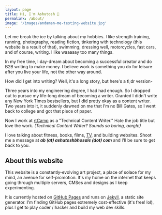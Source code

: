 ```yaml
---
layout: page
title: Hi, I'm Ashutosh 👋
permalink: /about/
image: '/images/andaman-me-testing-website.jpg'
---
```


Let me break the ice by talking about my hobbies. I like strength training, running, photography, reading fiction, tinkering with technology (this website is a result of that), swimming, dressing well, motorcycles, fast cars, and of course, writing. I like waaaaay too many things. 

In my free time, I day-dream about becoming a successful creator and do B2B writing to make money. I believe work is something you do for leisure after you live your life, not the other way around. 

How did I get into writing? Well, it's a long story, but here's a tl;dr version-

Three years into my engineering degree, I had had enough. So I dropped out to pursue my life-long dream of becoming a writer. Granted I didn't write any New York Times bestsellers, but I did pretty okay as a content writer. Two years into it, it suddenly dawned on me that I'm no Bill Gates, so I went back to college and got that piece of paper. 

Now I work at [rtCamp](https://rtcamp.com/) as a "Technical Content Writer." Hate the job title but love the work. _(Technical Content Writer? Sounds so boring, aargh!)_

I love talking about fitness, books, films, [TV](https://ashutoshbhosale.com/tv-list), and building websites. Shoot me a message at ***ab (at) ashutoshbhosale (dot) com*** and I'll be sure to get back to you.

## About this website

This website is a constantly-evolving art project, a place of solace for my mind, an avenue for self-promotion. It's my home on the internet that keeps going through multiple servers, CMSes and designs as I keep experimenting.

It is currently hosted on [GitHub Pages](https://pages.github.com/) and runs on [Jekyll](https://jekyllrb.com/), a static site generator. I'm finding GitHub pages extremely cost-effective (it's free! lol), plus I get to play coder / hacker and build my web dev skills.